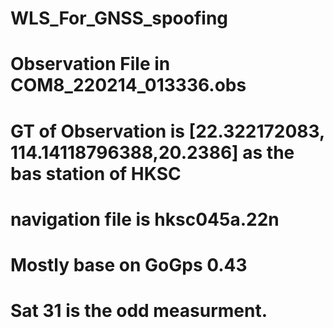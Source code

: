 # WLS_For_GNSS_spoofing
# Observation File in COM8_220214_013336.obs
# GT of Observation is [22.322172083, 114.14118796388,20.2386] as the bas station of HKSC
# navigation file is hksc045a.22n
# Mostly base on GoGps 0.43
# Sat 31 is the odd measurment.
